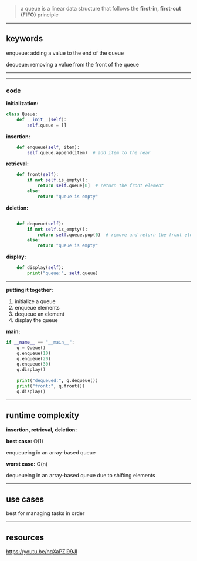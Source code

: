 > a queue is a linear data structure that follows the **first-in, first-out (FIFO)** principle

---

## **keywords**

enqueue: adding a value to the end of the queue

dequeue: removing a value from the front of the queue

---
<!-- 
## **how it works**

### **diagram**

add diagram here
-->
---

### **code**

**initialization:**

```python
class Queue:
    def __init__(self):
        self.queue = []
```

**insertion:**

```python
    def enqueue(self, item):
        self.queue.append(item)  # add item to the rear

```

**retrieval:**

```python
    def front(self):
        if not self.is_empty():
            return self.queue[0]  # return the front element
        else:
            return "queue is empty"

```

**deletion:**

```python

    def dequeue(self):
        if not self.is_empty():
            return self.queue.pop(0)  # remove and return the front element
        else:
            return "queue is empty"
```

**display:**

```python
    def display(self):
        print("queue:", self.queue)

```

---

**putting it together:**

1. initialize a queue
2. enqueue elements
3. dequeue an element
4. display the queue

**main:**

```python
if __name__ == "__main__":
    q = Queue()
    q.enqueue(10)
    q.enqueue(20)
    q.enqueue(30)
    q.display()
    
    print("dequeued:", q.dequeue())
    print("front:", q.front())
    q.display()
```

---

## **runtime complexity**

**insertion, retrieval, deletion:**

**best case:** O(1)

enqueueing in an array-based queue

**worst case:** O(n)

dequeueing in an array-based queue due to shifting elements

---

## **use cases**

best for managing tasks in order

---

## **resources**

https://youtu.be/nqXaPZi99JI
